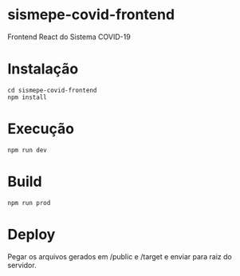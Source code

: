 # sismepe-covid-frontend
Frontend React do Sistema COVID-19

# Instalação

```
cd sismepe-covid-frontend
npm install
```

# Execução
```
npm run dev
```

# Build
```
npm run prod
```

# Deploy
Pegar os arquivos gerados em /public e /target e enviar para raiz do servidor.
